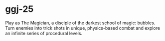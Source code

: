 # ggj-25
Play as The Magician, a disciple of the darkest school of magic: bubbles. Turn enemies into trick shots in unique, physics-based combat and explore an infinite series of procedural levels.
